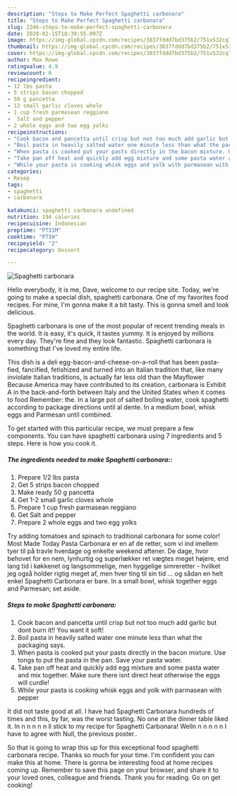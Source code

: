 ```yaml
---
description: "Steps to Make Perfect Spaghetti carbonara"
title: "Steps to Make Perfect Spaghetti carbonara"
slug: 2246-steps-to-make-perfect-spaghetti-carbonara
date: 2020-02-15T18:39:55.097Z
image: https://img-global.cpcdn.com/recipes/3837fddd7bd375b2/751x532cq70/spaghetti-carbonara-recipe-main-photo.jpg
thumbnail: https://img-global.cpcdn.com/recipes/3837fddd7bd375b2/751x532cq70/spaghetti-carbonara-recipe-main-photo.jpg
cover: https://img-global.cpcdn.com/recipes/3837fddd7bd375b2/751x532cq70/spaghetti-carbonara-recipe-main-photo.jpg
author: Max Rowe
ratingvalue: 4.9
reviewcount: 6
recipeingredient:
- 12 lbs pasta
- 5 strips bacon chopped
- 50 g pancetta
- 12 small garlic cloves whole
- 1 cup fresh parmasean reggiano
-  Salt and pepper
- 2 whole eggs and two egg yolks
recipeinstructions:
- "Cook bacon and pancetta until crisp but not too much add garlic but dont burn it!! You want it soft!"
- "Boil pasta in heavily salted water one minute less than what the packaging says."
- "When pasta is cooked put your pasts directly in the bacon mixture. Use tongs to put the pasta in the pan. Save your pasta water."
- "Take pan off heat and quickly add egg mixture and some pasta water and mix together. Make sure there isnt direct heat otherwise the eggs will curdle!"
- "While your pasta is cooking whisk eggs and yolk with parmasean with pepper"
categories:
- Resep
tags:
- spaghetti
- carbonara

katakunci: spaghetti carbonara undefined
nutrition: 194 calories
recipecuisine: Indonesian
preptime: "PT31M"
cooktime: "PT1H"
recipeyield: "2"
recipecategory: Dessert

---
```



![Spaghetti carbonara](https://img-global.cpcdn.com/recipes/3837fddd7bd375b2/751x532cq70/spaghetti-carbonara-recipe-main-photo.jpg)

Hello everybody, it is me, Dave, welcome to our recipe site. Today, we're going to make a special dish, spaghetti carbonara. One of my favorites food recipes. For mine, I'm gonna make it a bit tasty. This is gonna smell and look delicious.

Spaghetti carbonara is one of the most popular of recent trending meals in the world. It is easy, it's quick, it tastes yummy. It is enjoyed by millions every day. They're fine and they look fantastic. Spaghetti carbonara is something that I've loved my entire life.

This dish is a deli egg-bacon-and-cheese-on-a-roll that has been pasta-fied, fancified, fetishized and turned into an Italian tradition that, like many inviolate Italian traditions, is actually far less old than the Mayflower Because America may have contributed to its creation, carbonara is Exhibit A in the back-and-forth between Italy and the United States when it comes to food Remember: the. In a large pot of salted boiling water, cook spaghetti according to package directions until al dente. In a medium bowl, whisk eggs and Parmesan until combined.


To get started with this particular recipe, we must prepare a few components. You can have spaghetti carbonara using 7 ingredients and 5 steps. Here is how you cook it.

##### The ingredients needed to make Spaghetti carbonara::

1. Prepare 1/2 lbs pasta
1. Get 5 strips bacon chopped
1. Make ready 50 g pancetta
1. Get 1-2 small garlic cloves whole
1. Prepare 1 cup fresh parmasean reggiano
1. Get  Salt and pepper
1. Prepare 2 whole eggs and two egg yolks


Try adding tomatoes and spinach to traditional carbonara for some color! Most Made Today Pasta Carbonara er en af de retter, som vi ind imellem tyer til på travle hverdage og enkelte weekend aftener. De dage, hvor behovet for en nem, lynhurtig og superlækker ret vægtes meget højere, end lang tid i køkkenet og langsommelige, men hyggelige simreretter - hvilket jeg også holder rigtig meget af, men hver ting til sin tid … og sådan en helt enkel Spaghetti Carbonara er bare. In a small bowl, whisk together eggs and Parmesan; set aside. 

##### Steps to make Spaghetti carbonara:

1. Cook bacon and pancetta until crisp but not too much add garlic but dont burn it!! You want it soft!
1. Boil pasta in heavily salted water one minute less than what the packaging says.
1. When pasta is cooked put your pasts directly in the bacon mixture. Use tongs to put the pasta in the pan. Save your pasta water.
1. Take pan off heat and quickly add egg mixture and some pasta water and mix together. Make sure there isnt direct heat otherwise the eggs will curdle!
1. While your pasta is cooking whisk eggs and yolk with parmasean with pepper


It did not taste good at all. I have had Spaghetti Carbonara hundreds of times and this, by far, was the worst tasting. No one at the dinner table liked it. In n n n n n ll stick to my recipe for Spaghetti Carbonara! Welln n n n n n I have to agree with Null, the previous poster.. 

So that is going to wrap this up for this exceptional food spaghetti carbonara recipe. Thanks so much for your time. I'm confident you can make this at home. There is gonna be interesting food at home recipes coming up. Remember to save this page on your browser, and share it to your loved ones, colleague and friends. Thank you for reading. Go on get cooking!

